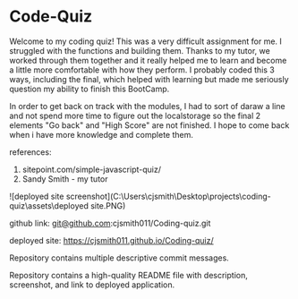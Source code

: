# Code-Quiz

Welcome to my coding quiz!  This was a very difficult assignment for me.  I struggled with the functions and building them.  Thanks to my tutor, we worked through them together and it really helped me to learn and become a little more comfortable with how they perform.  I probably coded this 3 ways, including the final, which helped with learning but made me seriously question my ability to finish this BootCamp.

In order to get back on track with the modules, I had to sort of daraw a line and not spend more time to figure out the localstorage so the final 2 elements "Go back" and "High Score" are not finished.  I hope to come back when i have more knowledge and complete them.



references:
1. sitepoint.com/simple-javascript-quiz/
2. Sandy Smith - my tutor

![deployed site screenshot](C:\Users\cjsmith\Desktop\projects\coding-quiz\assets\deployed site.PNG)


github link: git@github.com:cjsmith011/Coding-quiz.git

deployed site: https://cjsmith011.github.io/Coding-quiz/


Repository contains multiple descriptive commit messages.

Repository contains a high-quality README file with description, screenshot, and link to deployed application.



